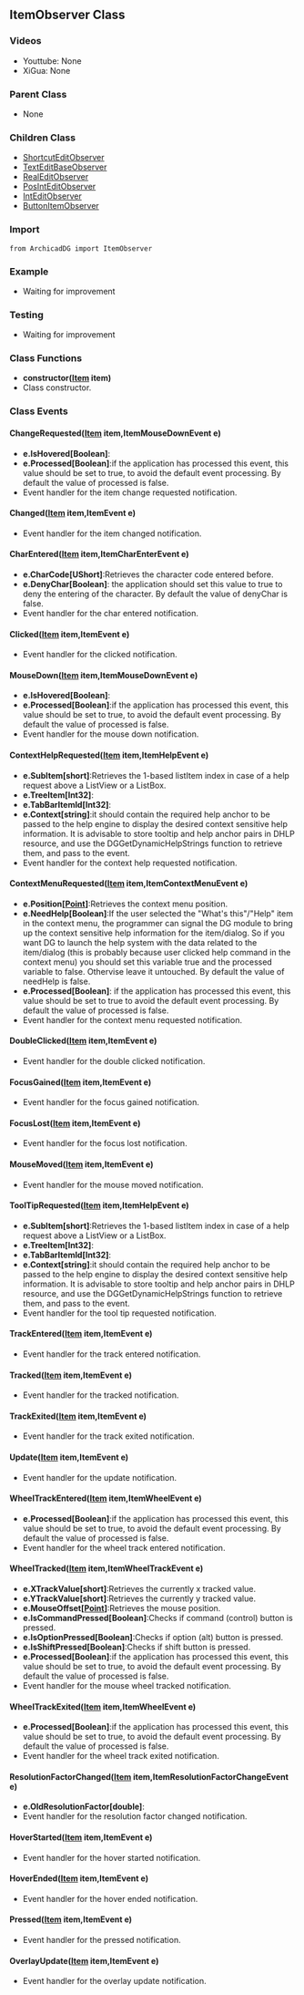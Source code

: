 ## ItemObserver Class

### Videos
* Youttube: None
* XiGua: None

### Parent Class
* None

### Children Class
* [ShortcutEditObserver](EditControl/ArchicadDG_ShortcutEdit_Observer.md)
* [TextEditBaseObserver](EditControl/ArchicadDG_TextEditBase_Observer.md)
* [RealEditObserver](EditControl/ArchicadDG_RealEdit_Observer.md)
* [PosIntEditObserver](EditControl/ArchicadDG_PosIntEdit_Observer.md)
* [IntEditObserver](EditControl/ArchicadDG_IntEdit_Observer.md)
* [ButtonItemObserver](Button/ArchicadDG_ButtonItem_Observer.md)

### Import
```
from ArchicadDG import ItemObserver
``` 

### Example
* Waiting for improvement

### Testing
* Waiting for improvement

### Class Functions

* **constructor([Item](ArchicadDG_Item.md) item)**
* Class constructor.

### Class Events

#### ChangeRequested([Item](ArchicadDG_Item.md) item,ItemMouseDownEvent e)
* **e.IsHovered[Boolean]**:
* **e.Processed[Boolean]**:if the application has processed this event, this value should be set to true, to avoid the default event processing. By default the value of processed is false.
* Event handler for the item change requested notification.

#### Changed([Item](ArchicadDG_Item.md) item,ItemEvent e)
* Event handler for the item changed notification.

#### CharEntered([Item](ArchicadDG_Item.md) item,ItemCharEnterEvent e)
* **e.CharCode[UShort]**:Retrieves the character code entered before.
* **e.DenyChar[Boolean]**: the application should set this value to true to deny the entering of the character. By default the value of denyChar is false.
* Event handler for the char entered notification.

#### Clicked([Item](ArchicadDG_Item.md) item,ItemEvent e)
* Event handler for the clicked notification.

#### MouseDown([Item](ArchicadDG_Item.md) item,ItemMouseDownEvent e)
* **e.IsHovered[Boolean]**:
* **e.Processed[Boolean]**:if the application has processed this event, this value should be set to true, to avoid the default event processing. By default the value of processed is false.
* Event handler for the mouse down notification.

#### ContextHelpRequested([Item](ArchicadDG_Item.md) item,ItemHelpEvent e)
* **e.SubItem[short]**:Retrieves the 1-based listItem index in case of a help request above a ListView or a ListBox.
* **e.TreeItem[Int32]**:
* **e.TabBarItemId[Int32]**:
* **e.Context[string]**:it should contain the required help anchor to be passed to the help engine to display the desired context sensitive help information. It is advisable to store tooltip and help anchor pairs in DHLP resource, and use the DGGetDynamicHelpStrings function to retrieve them, and pass to the event.
* Event handler for the context help requested notification.

#### ContextMenuRequested([Item](ArchicadDG_Item.md) item,ItemContextMenuEvent e)
* **e.Position[[Point](ArchicadDG_Point.md)]**:Retrieves the context menu position.
* **e.NeedHelp[Boolean]**:If the user selected the "What's this"/"Help" item in the context menu, the programmer can signal the DG module to bring up the context sensitive help information for the item/dialog. So if you want DG to launch the help system with the data related to the item/dialog (this is probably because user clicked help command in the context menu) you should set this variable true and the processed variable to false. Othervise leave it untouched. By default the value of needHelp is false.
* **e.Processed[Boolean]**: if the application has processed this event, this value should be set to true to avoid the default event processing. By default the value of processed is false.
* Event handler for the context menu requested notification.

#### DoubleClicked([Item](ArchicadDG_Item.md) item,ItemEvent e)
* Event handler for the double clicked notification.

#### FocusGained([Item](ArchicadDG_Item.md) item,ItemEvent e)
* Event handler for the focus gained notification.

#### FocusLost([Item](ArchicadDG_Item.md) item,ItemEvent e)
* Event handler for the focus lost notification.

#### MouseMoved([Item](ArchicadDG_Item.md) item,ItemEvent e)
* Event handler for the mouse moved notification.

#### ToolTipRequested([Item](ArchicadDG_Item.md) item,ItemHelpEvent e)
* **e.SubItem[short]**:Retrieves the 1-based listItem index in case of a help request above a ListView or a ListBox.
* **e.TreeItem[Int32]**:
* **e.TabBarItemId[Int32]**:
* **e.Context[string]**:it should contain the required help anchor to be passed to the help engine to display the desired context sensitive help information. It is advisable to store tooltip and help anchor pairs in DHLP resource, and use the DGGetDynamicHelpStrings function to retrieve them, and pass to the event.
* Event handler for the tool tip requested notification.

#### TrackEntered([Item](ArchicadDG_Item.md) item,ItemEvent e)
* Event handler for the track entered notification.

#### Tracked([Item](ArchicadDG_Item.md) item,ItemEvent e)
* Event handler for the tracked notification.

#### TrackExited([Item](ArchicadDG_Item.md) item,ItemEvent e)
* Event handler for the track exited notification.

#### Update([Item](ArchicadDG_Item.md) item,ItemEvent e)
* Event handler for the update notification.

#### WheelTrackEntered([Item](ArchicadDG_Item.md) item,ItemWheelEvent e)
* **e.Processed[Boolean]**:if the application has processed this event, this value should be set to true, to avoid the default event processing. By default the value of processed is false.
* Event handler for the wheel track entered notification.

#### WheelTracked([Item](ArchicadDG_Item.md) item,ItemWheelTrackEvent e)
* **e.XTrackValue[short]**:Retrieves the currently x tracked value.
* **e.YTrackValue[short]**:Retrieves the currently y tracked value.
* **e.MouseOffset[[Point](ArchicadDG_Point.md)]**:Retrieves the mouse position.
* **e.IsCommandPressed[Boolean]**:Checks if command (control) button is pressed.
* **e.IsOptionPressed[Boolean]**:Checks if option (alt) button is pressed.
* **e.IsShiftPressed[Boolean]**:Checks if shift button is pressed.
* **e.Processed[Boolean]**:if the application has processed this event, this value should be set to true, to avoid the default event processing. By default the value of processed is false.
* Event handler for the mouse wheel tracked notification.

#### WheelTrackExited([Item](ArchicadDG_Item.md) item,ItemWheelEvent e)
* **e.Processed[Boolean]**:if the application has processed this event, this value should be set to true, to avoid the default event processing. By default the value of processed is false.
* Event handler for the wheel track exited notification.

#### ResolutionFactorChanged([Item](ArchicadDG_Item.md) item,ItemResolutionFactorChangeEvent e)
* **e.OldResolutionFactor[double]**:
* Event handler for the resolution factor changed notification.

#### HoverStarted([Item](ArchicadDG_Item.md) item,ItemEvent e)
* Event handler for the hover started notification.

#### HoverEnded([Item](ArchicadDG_Item.md) item,ItemEvent e)
* Event handler for the hover ended notification.

#### Pressed([Item](ArchicadDG_Item.md) item,ItemEvent e)
* Event handler for the pressed notification.

#### OverlayUpdate([Item](ArchicadDG_Item.md) item,ItemEvent e)
* Event handler for the overlay update notification.